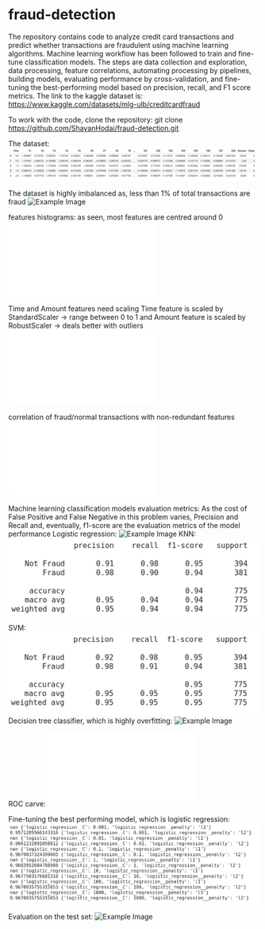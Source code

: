 # fraud-detection
The repository contains code to analyze credit card transactions and predict whether transactions are fraudulent using machine learning algorithms. Machine learning workflow has been followed to train and fine-tune classification models. The steps are data collection and exploration, data processing, feature correlations, automating processing by pipelines, building models, evaluating performance by cross-validation, and fine-tuning the best-performing model based on precision, recall, and F1 score metrics.
The link to the kaggle dataset is: https://www.kaggle.com/datasets/mlg-ulb/creditcardfraud

To work with the code, clone the repository: 
git clone https://github.com/ShayanHodai/fraud-detection.git

The dataset:
![Example Image](images/dataset.png)

The dataset is highly imbalanced as, less than 1% of total transactions are fraud
![Example Image](images/imbalanced\dataset.png)


features histograms: as seen, most features are centred around 0
![Example Image](images/features\histogram.pdf)

Time and Amount features need scaling
Time feature is scaled by StandardScaler -> range between 0 to 1
and Amount feature is scaled by RobustScaler -> deals better with outliers
![Example Image](images/two_features.pdf)

correlation of fraud/normal transactions with non-redundant features
![Example Image](images/corr2.pdf)

Machine learning classification models evaluation metrics:
As the cost of False Positive and False Negative in this problem varies, Precision and Recall and, eventually, f1-score are the evaluation metrics of the model performance
Logistic regression:
![Example Image](images/logistic\regression.png)
KNN:
![Example Image](images/KNN.png)
SVM:
![Example Image](images/SVM.png)
Decision tree classifier, which is highly overfitting:
![Example Image](images/Decision\Tree.png)

ROC carve:
![Example Image](images/ROC.pdf)

Fine-tuning the best performing model, which is logistic regression:
![Example Image](images/fine-tuning.png)

Evaluation on the test set:
![Example Image](images/evaluation\on\test.png)
